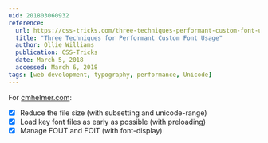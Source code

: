 ```yaml
---
uid: 201803060932
reference:
  url: https://css-tricks.com/three-techniques-performant-custom-font-usage/
  title: "Three Techniques for Performant Custom Font Usage"
  author: Ollie Williams
  publication: CSS-Tricks
  date: March 5, 2018
  accessed: March 6, 2018
tags: [web development, typography, performance, Unicode]
---
```


For [cmhelmer.com](https://cmhelmer.com):

- [x] Reduce the file size (with subsetting and unicode-range)
- [x] Load key font files as early as possible (with preloading)
- [x] Manage FOUT and FOIT (with font-display)